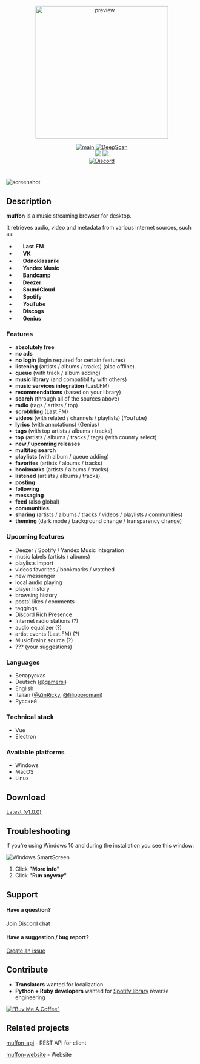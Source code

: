 <p align="center">
  <img src="https://i.ibb.co/kJmJ1FZ/preview.png" alt="preview" width="350">
</p>

<p align="center">
  <a href="https://github.com/staniel359/muffon/actions/workflows/main.yml">
    <img src="https://github.com/staniel359/muffon/actions/workflows/main.yml/badge.svg?branch=main" alt="main">
  </a>

  <a href="https://deepscan.io/dashboard#view=project&tid=19778&pid=23240&bid=698383">
    <img src="https://deepscan.io/api/teams/19778/projects/23240/branches/698383/badge/grade.svg" alt="DeepScan">
  </a>

  <br />

  <img src="https://img.shields.io/github/downloads/staniel359/muffon/latest/total?label=Downloads | Latest&logo=github&color=b589d6">

  <img src="https://img.shields.io/github/downloads/staniel359/muffon/total?label=Downloads | Total&logo=github&color=b589d6">

  <br />

  <a href="https://discord.gg/kpWsA5NBmJ">
    <img src="https://img.shields.io/discord/1023883455504850974?logo=discord&label=Discord&logoColor=white" alt="Discord">
  </a>
</p>

#

<img src="https://i.ibb.co/PMBN8XS/light.png" alt="screenshot">

## Description

**muffon** is a music streaming browser for desktop.

It retrieves audio, video and metadata from various Internet sources, such as:

- <img src="https://www.last.fm/static/images/favicon.702b239b6194.ico" height="16"> **Last.FM**
- <img src="https://vk.com/images/icons/favicons/fav_logo.ico" height="16"> **VK**
- <img src="https://ok.ru/favicon.ico" height="16"> **Odnoklassniki**
- <img src="https://music.yandex.ru/favicon16.png" height="16"> **Yandex Music**
- <img src="https://s4.bcbits.com/img/favicon/favicon-16x16.png" height="16"> **Bandcamp**
- <img src="https://e-cdn-files.dzcdn.net/cache/images/common/favicon/favicon-16x16.526cde4edf20647be4ee32cdf35c1c13.png" height="16"> **Deezer**
- <img src="https://a-v2.sndcdn.com/assets/images/sc-icons/favicon-2cadd14bdb.ico" height="16"> **SoundCloud**
- <img src="https://open.spotifycdn.com/cdn/images/favicon16.c498a969.png" height="16"> **Spotify**
- <img src="https://www.youtube.com/s/desktop/271dfaff/img/favicon.ico" height="16"> **YouTube**
- <img src="https://st.discogs.com/94414fa553c3f284a04c3da67024dd6574b8ab6f/images/favicon.ico" height="16"> **Discogs**
- <img src="https://assets.genius.com/images/apple-touch-icon.png" height="16"> **Genius**

### Features

- **absolutely free**
- **no ads**
- **no login** (login required for certain features)
- **listening** (artists / albums / tracks) (also offline)
- **queue** (with track / album adding)
- **music library** (and compatibility with others)
- **music services integration** (Last.FM)
- **recommendations** (based on your library)
- **search** (through all of the sources above)
- **radio** (tags / artists / top)
- **scrobbling** (Last.FM)
- **videos** (with related / channels / playlists) (YouTube)
- **lyrics** (with annotations) (Genius)
- **tags** (with top artists / albums / tracks)
- **top** (artists / albums / tracks / tags) (with country select)
- **new / upcoming releases**
- **multitag search**
- **playlists** (with album / queue adding)
- **favorites** (artists / albums / tracks)
- **bookmarks** (artists / albums / tracks)
- **listened** (artists / albums / tracks)
- **posting**
- **following**
- **messaging**
- **feed** (also global)
- **communities**
- **sharing** (artists / albums / tracks / videos / playlists / communities)
- **theming** (dark mode / background change / transparency change)

### Upcoming features

- Deezer / Spotify / Yandex Music integration
- music labels (artists / albums)
- playlists import
- videos favorites / bookmarks / watched
- new messenger
- local audio playing
- player history
- browsing history
- posts' likes / comments
- taggings
- Discord Rich Presence
- Internet radio stations (?)
- audio equalizer (?)
- artist events (Last.FM) (?)
- MusicBrainz source (?)
- ??? (your suggestions)

### Languages

- Беларуская
- Deutsch ([@gamersi](https://github.com/gamersi))
- English
- Italian ([@ZinRicky](https://github.com/ZinRicky), [@filipporomani](https://github.com/filipporomani))
- Русский

### Technical stack

- Vue
- Electron

### Available platforms

- Windows
- MacOS
- Linux

## Download

[Latest (v1.0.0)](https://github.com/staniel359/muffon/releases/tag/v1.0.0)

## Troubleshooting

If you're using Windows 10 and during the installation you see this window:

![Windows SmartScreen](https://i.ibb.co/ZL9Q5p9/img-59127adff18fb.png)

1. Click **"More info"**
2. Click **"Run anyway"**

## Support

#### Have a question?

[Join Discord chat](https://discord.gg/kpWsA5NBmJ)

#### Have a suggestion / bug report?

[Create an issue](https://github.com/staniel359/muffon/issues/new)

## Contribute

- **Translators** wanted for localization
- **Python + Ruby developers** wanted for [Spotify library](https://github.com/kokarare1212/librespot-python) reverse engineering

[!["Buy Me A Coffee"](https://www.buymeacoffee.com/assets/img/custom_images/orange_img.png)](https://www.buymeacoffee.com/staniel359)

## Related projects

[muffon-api](https://github.com/staniel359/muffon-api) - REST API for client

[muffon-website](https://github.com/staniel359/muffon-website) - Website
